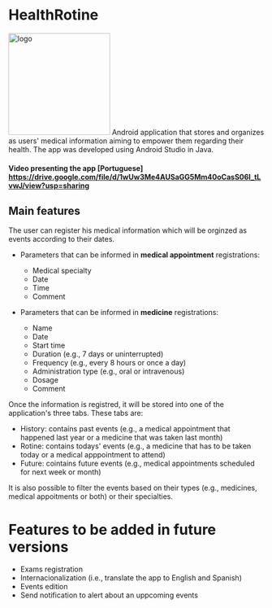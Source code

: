 # HealthRotine
<img scr="https://github.com/clariceabreu/HealthRotine_v2/blob/master/app/src/main/res/mipmap-xxxhdpi/ic_launcher.png?raw=true" alt="logo" width="200"/>
Android application that stores and organizes as users' medical information aiming to empower them regarding their health.
The app was developed using Android Studio in Java.

#### Video presenting the app [Portuguese] https://drive.google.com/file/d/1wUw3Me4AUSaGG5Mm40oCasS06I_tLvwJ/view?usp=sharing

## Main features
The user can register his medical information which will be orginzed as events according to their dates.

* Parameters that can be informed in **medical appointment** registrations:
  * Medical specialty
  * Date
  * Time
  * Comment

* Parameters that can be informed in **medicine** registrations:
  * Name 
  * Date 
  * Start time
  * Duration (e.g., 7 days or uninterrupted)
  * Frequency (e.g., every 8 hours or once a day)
  * Administration type (e.g., oral or intravenous)
  * Dosage
  * Comment

Once the information is registred, it will be stored into one of the application's three tabs. These tabs are:
* History: contains past events (e.g., a medical appointment that happened last year or a medicine that was taken last month)
* Rotine: contains todays' events (e.g., a medicine that has to be taken today or a medical apppointment to attend)
* Future: cointains future events (e.g., medical appointments scheduled for next week or month)

It is also possible to filter the events based on their types (e.g., medicines, medical appoitments or both) or their specialties.

# Features to be added in future versions
* Exams registration
* Internacionalization (i.e., translate the app to English and Spanish)
* Events edition
* Send notification to alert about an uppcoming events

